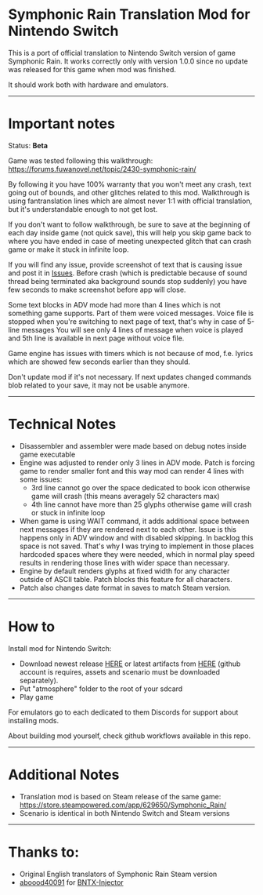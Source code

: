 # Symphonic Rain Translation Mod for Nintendo Switch

This is a port of official translation to Nintendo Switch version of game Symphonic Rain.
It works correctly only with version 1.0.0 since no update was released for this game when mod was finished.

It should work both with hardware and emulators.

---

# Important notes

Status: **Beta**

Game was tested following this walkthrough:
https://forums.fuwanovel.net/topic/2430-symphonic-rain/

By following it you have 100% warranty that you won't meet any crash, text going out of bounds, and other glitches related to this mod.
Walkthrough is using fantranslation lines which are almost never 1:1 with official translation, but it's understandable enough to not get lost.

If you don't want to follow walkthrough, be sure to save at the beginning of each day inside game (not quick save), this will help you skip game back to where you have ended in case of meeting unexpected glitch that can crash game or make it stuck in infinite loop.

If you will find any issue, provide screenshot of text that is causing issue and post it in [Issues](https://github.com/masagrator/SymphonicRain-ENX/issues). Before crash (which is predictable because of sound thread being terminated aka background sounds stop suddenly) you have few seconds to make screenshot before app will close.

Some text blocks in ADV mode had more than 4 lines which is not something game supports. Part of them were voiced messages. 
Voice file is stopped when you're switching to next page of text, that's why in case of 5-line messages You will see only 4 lines of message when voice is played and 5th line is available in next page without voice file.

Game engine has issues with timers which is not because of mod, f.e. lyrics which are showed few seconds earlier than they should.

Don't update mod if it's not necessary. If next updates changed commands blob related to your save, it may not be usable anymore.

---

# Technical Notes

- Disassembler and assembler were made based on debug notes inside game executable
- Engine was adjusted to render only 3 lines in ADV mode. Patch is forcing game to render smaller font and this way mod can render 4 lines with some issues:
  - 3rd line cannot go over the space dedicated to book icon otherwise game will crash (this means averagely 52 characters max)
  - 4th line cannot have more than 25 glyphs otherwise game will crash or stuck in infinite loop
- When game is using WAIT command, it adds additional space between next messages if they are rendered next to each other. Issue is this happens only in ADV window and with disabled skipping. In backlog this space is not saved. That's why I was trying to implement in those places hardcoded spaces where they were needed, which in normal play speed results in rendering those lines with wider space than necessary.
- Engine by default renders glyphs at fixed width for any character outside of ASCII table. Patch blocks this feature for all characters.
- Patch also changes date format in saves to match Steam version.

---

# How to
Install mod for Nintendo Switch:
- Download newest release [HERE](https://github.com/masagrator/SymphonicRain-ENX/releases) or latest artifacts from [HERE](https://github.com/masagrator/SymphonicRain-ENX/actions) (github account is requires, assets and scenario must be downloaded separately).
- Put "atmosphere" folder to the root of your sdcard
- Play game

For emulators go to each dedicated to them Discords for support about installing mods.

About building mod yourself, check github workflows available in this repo.

---

# Additional Notes

- Translation mod is based on Steam release of the same game: https://store.steampowered.com/app/629650/Symphonic_Rain/
- Scenario is identical in both Nintendo Switch and Steam versions

---

# Thanks to:

- Original English translators of Symphonic Rain Steam version
- [aboood40091](https://github.com/aboood40091) for [BNTX-Injector](https://github.com/aboood40091/BNTX-Injector)
